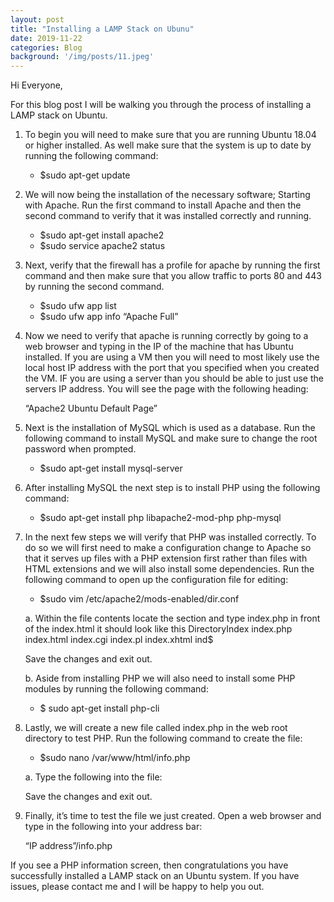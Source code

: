 ```yaml
---
layout: post
title: "Installing a LAMP Stack on Ubunu"
date: 2019-11-22
categories: Blog
background: '/img/posts/11.jpeg'
---
```


Hi Everyone,

For this blog post I will be walking you through the process of installing a LAMP stack on Ubuntu. 

1. To begin you will need to make sure that you are running Ubuntu 18.04 or higher installed. As well make sure that the system is up to date by running the following command:

      - $sudo apt-get update

2. We will now being the installation of the necessary software; Starting with Apache. Run the first command to install Apache and then the second command to verify that it was installed correctly and running. 

      - $sudo apt-get install apache2
      - $sudo service apache2 status

3. Next, verify that the firewall has a profile for apache by running the first command and then make sure that you allow traffic to ports 80 and 443 by running the second command.

      -	$sudo ufw app list
      -	$sudo ufw app info “Apache Full”

4. Now we need to verify that apache is running correctly by going to a web browser and typing in the IP of the machine that has Ubuntu installed. If you are using a VM then you will need to most likely use the local host IP address with the port that you specified when you created the VM. IF you are using a server than you should be able to just use the servers IP address. You will see the page with the following heading:

      “Apache2 Ubuntu Default Page”

5. Next is the installation of MySQL which is used as a database. Run the following command to install MySQL and make sure to change the root password when prompted.

      - $sudo apt-get install mysql-server


6. After installing MySQL the next step is to install PHP using the following command:

      -	$sudo apt-get install php libapache2-mod-php php-mysql

7. In the next few steps we will verify that PHP was installed correctly. To do so we will first need to make a configuration change to Apache so that it serves up files with a PHP extension first rather than files with HTML extensions and we will also install some dependencies. Run the following command to open up the configuration file for editing:

      -	$sudo vim /etc/apache2/mods-enabled/dir.conf

      a. Within the file contents locate the section <IfModule mode_dir.c> and type index.php in front of the index.html it should look like this
          <IfModule mode_dir.c>
		DirectoryIndex index.php index.html index.cgi index.pl index.xhtml ind$
          </IfModule>

      Save the changes and exit out.

      b. Aside from installing PHP we will also need to install some PHP modules by running the following command:

      -	$ sudo apt-get install php-cli

8. Lastly, we will create a new file called index.php in the web root directory to test PHP. Run the following command to create the file:

      -	$sudo nano /var/www/html/info.php

      a. Type the following into the file:
        <?php 
          phpinfo ();
        ?>

      Save the changes and exit out.

9. Finally, it’s time to test the file we just created. Open a web browser and type in the following into your address bar:

      “IP address”/info.php

If you see a PHP information screen, then congratulations you have successfully installed a LAMP stack on an Ubuntu system. If you have issues, please contact me and I will be happy to help you out.

